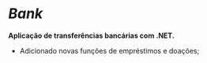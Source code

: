 # *Bank*
**Aplicação de transferências bancárias com .NET.**
- Adicionado novas funções de empréstimos e doações;
